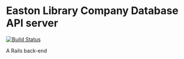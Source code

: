 Easton Library Company Database API server
==========================================

[![Build Status](https://travis-ci.org/LafayetteCollegeLibraries/elc-rails-api.svg?branch=master)](https://travis-ci.org/LafayetteCollegeLibraries/elc-rails-api)

A Rails back-end 

